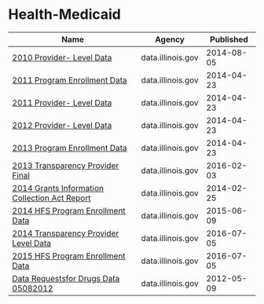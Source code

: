 # Health-Medicaid

Name | Agency | Published
---- | ---- | ---------
[2010 Provider- Level Data](../socrata/nfi2-2aih.md) | data.illinois.gov | 2014-08-05
[2011 Program Enrollment Data](../socrata/4py4-2jin.md) | data.illinois.gov | 2014-04-23
[2011 Provider- Level Data](../socrata/ifaa-ww6b.md) | data.illinois.gov | 2014-04-23
[2012 Provider- Level Data](../socrata/fb9d-x3ms.md) | data.illinois.gov | 2014-04-23
[2013 Program Enrollment Data](../socrata/dfxi-9jmz.md) | data.illinois.gov | 2014-04-23
[2013 Transparency Provider Final](../socrata/4aj8-93ej.md) | data.illinois.gov | 2016-02-03
[2014 Grants Information Collection Act Report](../socrata/awrz-f99w.md) | data.illinois.gov | 2014-02-25
[2014 HFS Program Enrollment Data](../socrata/9vqk-fygn.md) | data.illinois.gov | 2015-06-09
[2014 Transparency Provider Level Data](../socrata/86i3-9wpd.md) | data.illinois.gov | 2016-07-05
[2015 HFS Program Enrollment Data](../socrata/uiy2-j3ig.md) | data.illinois.gov | 2016-07-05
[Data Requestsfor Drugs Data 05082012](../socrata/py8c-kjud.md) | data.illinois.gov | 2012-05-09

